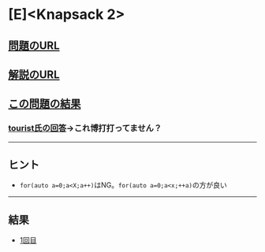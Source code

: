 # \[E\]\<Knapsack 2\>

## [問題のURL](https://atcoder.jp/contests/dp/tasks/dp_e)

## [解説のURL](https://qiita.com/drken/items/dc53c683d6de8aeacf5a#d-%E5%95%8F%E9%A1%8C---knapsack-2)

## [この問題の結果](https://atcoder.jp/contests/dp/submissions?f.Task=dp_e&f.LanguageName=C%2B%2B&f.Status=AC&f.User=)

### [tourist氏の回答](https://atcoder.jp/contests/dp/submissions/8996453)→これ博打打ってません？

<!---- 「問題の結果の見方」
 PROBLEMS→問題番号一覧→回答者数→accepted＋言語をセレクトする 
 ---->

-----

## ヒント

* `for(auto a=0;a<X;a++)`はNG。`for(auto a=0;a<x;++a)`の方が良い

-----

## 結果

* [1回目](./initial/submit1.cpp)
